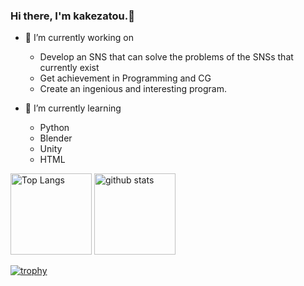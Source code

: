 ### Hi there, I'm kakezatou.👋

- 🔭 I’m currently working on
  - Develop an SNS that can solve the problems of the SNSs that currently exist
  - Get achievement in Programming and CG
  - Create an ingenious and interesting program.

- 🌱 I’m currently learning

  - Python
  - Blender
  - Unity
  - HTML

<p align="left"> 
  <img alt="Top Langs" height="130px" src="https://github-readme-stats.vercel.app/api/top-langs/?username=kakezatou&layout=compact&count_private=true&show_icons=true&theme=gruvbox" />
  <img alt="github stats" height="130px" src="https://github-readme-stats.vercel.app/api?username=kakezatou&count_private=true&show_icons=true&show_icons=true&theme=gruvbox" />
</p>

[![trophy](https://github-profile-trophy.vercel.app/?username=kakezatou&theme=gruvbox)](https://github.com/kakezatou/github-profile-trophy)
